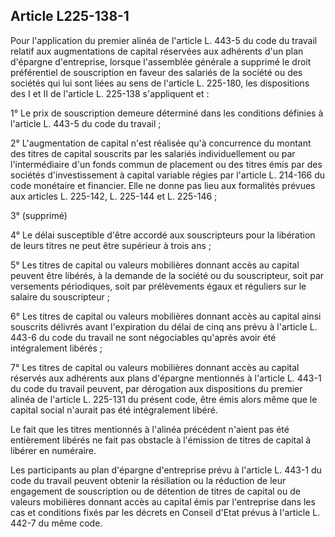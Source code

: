Article L225-138-1
----
Pour l'application du premier alinéa de l'article L. 443-5 du code du travail
relatif aux augmentations de capital réservées aux adhérents d'un plan d'épargne
d'entreprise, lorsque l'assemblée générale a supprimé le droit préférentiel de
souscription en faveur des salariés de la société ou des sociétés qui lui sont
liées au sens de l'article L. 225-180, les dispositions des I et II de l'article
L. 225-138 s'appliquent et :

1° Le prix de souscription demeure déterminé dans les conditions définies à
l'article L. 443-5 du code du travail ;

2° L'augmentation de capital n'est réalisée qu'à concurrence du montant des
titres de capital souscrits par les salariés individuellement ou par
l'intermédiaire d'un fonds commun de placement ou des titres émis par des
sociétés d'investissement à capital variable régies par l'article L. 214-166 du
code monétaire et financier. Elle ne donne pas lieu aux formalités prévues aux
articles L. 225-142, L. 225-144 et L. 225-146 ;

3° (supprimé)

4° Le délai susceptible d'être accordé aux souscripteurs pour la libération de
leurs titres ne peut être supérieur à trois ans ;

5° Les titres de capital ou valeurs mobilières donnant accès au capital peuvent
être libérés, à la demande de la société ou du souscripteur, soit par versements
périodiques, soit par prélèvements égaux et réguliers sur le salaire du
souscripteur ;

6° Les titres de capital ou valeurs mobilières donnant accès au capital ainsi
souscrits délivrés avant l'expiration du délai de cinq ans prévu à l'article L.
443-6 du code du travail ne sont négociables qu'après avoir été intégralement
libérés ;

7° Les titres de capital ou valeurs mobilières donnant accès au capital réservés
aux adhérents aux plans d'épargne mentionnés à l'article L. 443-1 du code du
travail peuvent, par dérogation aux dispositions du premier alinéa de l'article
L. 225-131 du présent code, être émis alors même que le capital social n'aurait
pas été intégralement libéré.

Le fait que les titres mentionnés à l'alinéa précédent n'aient pas été
entièrement libérés ne fait pas obstacle à l'émission de titres de capital à
libérer en numéraire.

Les participants au plan d'épargne d'entreprise prévu à l'article L. 443-1 du
code du travail peuvent obtenir la résiliation ou la réduction de leur
engagement de souscription ou de détention de titres de capital ou de valeurs
mobilières donnant accès au capital émis par l'entreprise dans les cas et
conditions fixés par les décrets en Conseil d'Etat prévus à l'article L. 442-7
du même code.
